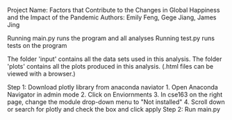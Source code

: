 Project Name: Factors that Contribute to the Changes in Global Happiness and the Impact of the Pandemic
Authors: Emily Feng, Gege Jiang, James Jing


Running main.py runs the program and all analyses
Running test.py runs tests on the program

The folder 'input' contains all the data sets used in this analysis.
The folder 'plots' contains all the plots produced in this analysis.
(.html files can be viewed with a browser.)


Step 1: Download plotly library from anaconda naviator
    1. Open Anaconda Navigator in admin mode
    2. Click on Enviornments
    3. In cse163 on the right page, change the module drop-down menu to "Not installed"
    4. Scroll down or search for plotly and check the box and click apply
Step 2: Run main.py